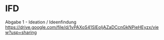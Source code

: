 # IFD

Abgabe 1 - Ideation / Ideenfindung
https://drive.google.com/file/d/1vPAXoS41SlEoIjAZaDCcnGkNPieHEyzx/view?usp=sharing
